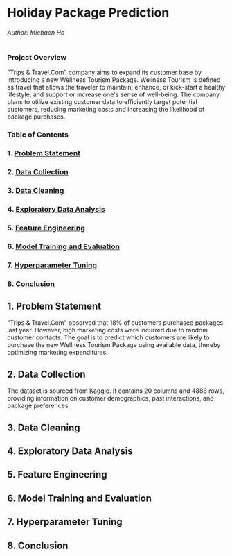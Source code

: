 # Holiday Package Prediction

###### Author: Michaen Ho

#

### Project Overview

"Trips & Travel.Com" company aims to expand its customer base by introducing a new Wellness Tourism Package. Wellness Tourism is defined as travel that allows the traveler to maintain, enhance, or kick-start a healthy lifestyle, and support or increase one's sense of well-being. The company plans to utilize existing customer data to efficiently target potential customers, reducing marketing costs and increasing the likelihood of package purchases.

### Table of Contents

### 1. [Problem Statement](#1-problem-statement)
### 2. [Data Collection](#2-data-collection)
### 3. [Data Cleaning](#3-data-cleaning)
### 4. [Exploratory Data Analysis](#4-exploratory-data-analysis)
### 5. [Feature Engineering](#5-feature-engineering)
### 6. [Model Training and Evaluation](#6-model-training-and-evaluation)
### 7. [Hyperparameter Tuning](#7-hyperparameter-tuning)
### 8. [Conclusion](#8-conclusion)




## 1. Problem Statement

"Trips & Travel.Com" observed that 18% of customers purchased packages last year. However, high marketing costs were incurred due to random customer contacts. The goal is to predict which customers are likely to purchase the new Wellness Tourism Package using available data, thereby optimizing marketing expenditures.

## 2. Data Collection

The dataset is sourced from [Kaggle](https://www.kaggle.com/datasets/susant4learning/holiday-package-purchase-prediction). It contains 20 columns and 4888 rows, providing information on customer demographics, past interactions, and package preferences.

## 3. Data Cleaning

## 4. Exploratory Data Analysis

## 5. Feature Engineering

## 6. Model Training and Evaluation

## 7. Hyperparameter Tuning

## 8. Conclusion
